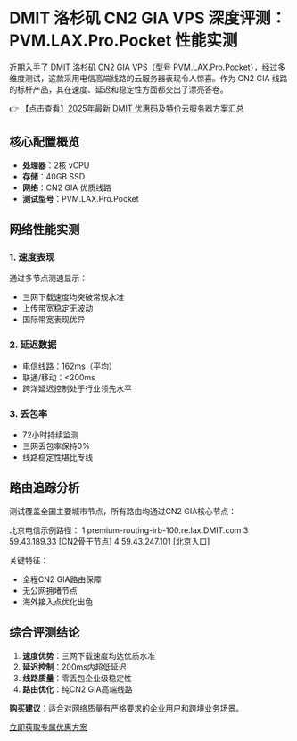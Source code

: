 # DMIT 洛杉矶 CN2 GIA VPS 深度评测：PVM.LAX.Pro.Pocket 性能实测

近期入手了 DMIT 洛杉矶 CN2 GIA VPS（型号 PVM.LAX.Pro.Pocket），经过多维度测试，这款采用电信高端线路的云服务器表现令人惊喜。作为 CN2 GIA 线路的标杆产品，其在速度、延迟和稳定性方面都交出了漂亮答卷。

👉 [【点击查看】2025年最新 DMIT 优惠码及特价云服务器方案汇总](https://bit.ly/dmit_coupon)

## 核心配置概览
- **处理器**：2核 vCPU
- **存储**：40GB SSD
- **网络**：CN2 GIA 优质线路
- **测试型号**：PVM.LAX.Pro.Pocket

## 网络性能实测

### 1. 速度表现
通过多节点测速显示：
- 三网下载速度均突破常规水准
- 上传带宽稳定无波动
- 国际带宽表现优异

### 2. 延迟数据
- 电信线路：162ms（平均）
- 联通/移动：<200ms
- 跨洋延迟控制处于行业领先水平

### 3. 丢包率
- 72小时持续监测
- 三网丢包率保持0%
- 线路稳定性堪比专线

## 路由追踪分析
测试覆盖全国主要城市节点，所有路由均通过CN2 GIA核心节点：

北京电信示例路径：
1  premium-routing-irb-100.re.lax.DMIT.com 
3  59.43.189.33 [CN2骨干节点]
4  59.43.247.101 [北京入口]

关键特征：
- 全程CN2 GIA路由保障
- 无公网拥堵节点
- 海外接入点优化出色

## 综合评测结论
1. **速度优势**：三网下载速度均达优质水准
2. **延迟控制**：200ms内超低延迟
3. **线路质量**：零丢包企业级稳定性
4. **路由优化**：纯CN2 GIA高端线路

**购买建议**：适合对网络质量有严格要求的企业用户和跨境业务场景。

[立即获取专属优惠方案](https://bit.ly/dmit_coupon)